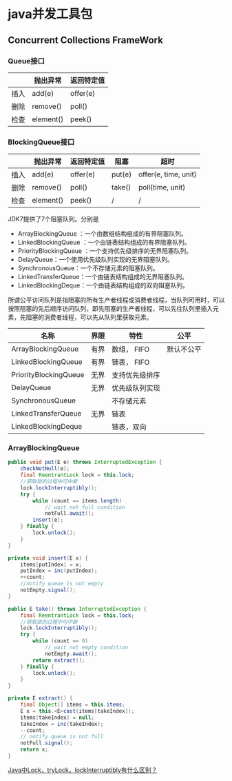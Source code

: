 # java并发工具包

## Concurrent Collections FrameWork

### Queue接口

|      | 抛出异常  | 返回特定值 |
| ---- | --------- | ---------- |
| 插入 | add(e)    | offer(e)   |
| 删除 | remove()  | poll()     |
| 检查 | element() | peek()     |

### BlockingQueue接口

|      | 抛出异常  | 返回特定值 | 阻塞   | 超时                 |
| ---- | --------- | ---------- | ------ | -------------------- |
| 插入 | add(e)    | offer(e)   | put(e) | offer(e, time, unit) |
| 删除 | remove()  | poll()     | take() | poll(time, unit)     |
| 检查 | element() | peek()     | /      | /                    |

JDK7提供了7个阻塞队列。分别是

- ArrayBlockingQueue ：一个由数组结构组成的有界阻塞队列。
- LinkedBlockingQueue ：一个由链表结构组成的有界阻塞队列。
- PriorityBlockingQueue ：一个支持优先级排序的无界阻塞队列。
- DelayQueue：一个使用优先级队列实现的无界阻塞队列。
- SynchronousQueue：一个不存储元素的阻塞队列。
- LinkedTransferQueue：一个由链表结构组成的无界阻塞队列。
- LinkedBlockingDeque：一个由链表结构组成的双向阻塞队列。

所谓公平访问队列是指阻塞的所有生产者线程或消费者线程，当队列可用时，可以按照阻塞的先后顺序访问队列，即先阻塞的生产者线程，可以先往队列里插入元素，先阻塞的消费者线程，可以先从队列里获取元素。

| 名称                  | 界限 | 特性           | 公平       |
| --------------------- | ---- | -------------- | ---------- |
| ArrayBlockingQueue    | 有界 | 数组， FIFO    | 默认不公平 |
| LinkedBlockingQueue   | 有界 | 链表， FIFO    |            |
| PriorityBlockingQueue | 无界 | 支持优先级排序 |            |
| DelayQueue            | 无界 | 优先级队列实现 |            |
| SynchronousQueue      |      | 不存储元素     |            |
| LinkedTransferQueue   | 无界 | 链表           |            |
| LinkedBlockingDeque   |      | 链表，双向     |            |

### ArrayBlockingQueue

```java
public void put(E e) throws InterruptedException {
    checkNotNull(e);
    final ReentrantLock lock = this.lock;
    //获取锁的过程中可中断
    lock.lockInterruptibly();
    try {
        while (count == items.length)
            // wait not full condition
            notFull.await();
        insert(e);
    } finally {
        lock.unlock();
    }
}

private void insert(E x) {
    items[putIndex] = x;
    putIndex = inc(putIndex);
    ++count;
    //notify queue is not empty
    notEmpty.signal();
}

public E take() throws InterruptedException {
    final ReentrantLock lock = this.lock;
    //获取锁的过程中可中断
    lock.lockInterruptibly();
    try {
        while (count == 0)
            // wait not empty condition
            notEmpty.await();
        return extract();
    } finally {
        lock.unlock();
    }
}

private E extract() {
    final Object[] items = this.items;
    E x = this.<E>cast(items[takeIndex]);
    items[takeIndex] = null;
    takeIndex = inc(takeIndex);
    --count;
    // notify queue is not full
    notFull.signal();
    return x;
}
```

[Java中Lock，tryLock，lockInterruptibly有什么区别？](https://www.zhihu.com/question/36771163)